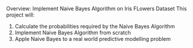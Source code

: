 Overview:
Implement Naive Bayes Algorithm on Iris FLowers Dataset
This project will:
1. Calculate the probabilities required by the Naive Bayes Algorithm
2. Implement Naive Bayes Algorithm from scratch
3. Apple Naive Bayes to a real world predictive modelling problem
